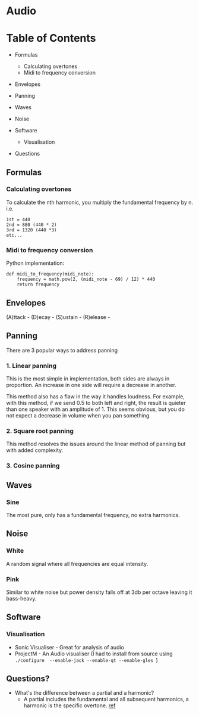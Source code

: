 # Audio

# Table of Contents

- Formulas
    - Calculating overtones
    - Midi to frequency conversion
- Envelopes
- Panning
- Waves
- Noise
- Software
    - Visualisation

- Questions

## Formulas

### Calculating overtones

To calculate the nth harmonic, you multiply the fundamental frequency by n.
i.e.

```
1st = 440
2nd = 880 (440 * 2)
3rd = 1320 (440 *3)
etc...
```

### Midi to frequency conversion

Python implementation:
```
def midi_to_frequency(midi_note):
    frequency = math.pow(2, (midi_note - 69) / 12) * 440
    return frequency
```


## Envelopes

(A)ttack - 
(D)ecay - 
(S)ustain - 
(R)elease - 

## Panning

There are 3 popular ways to address panning

### 1. Linear panning

This is the most simple in implementation, both sides are always in proportion.
An increase in one side will require a decrease in another.

This method also has a flaw in the way it handles loudness. For example, with
this method, if we send 0.5 to both left and right, the result is quieter than
one speaker with an amplitude of 1. This seems obvious, but you do not expect a
decrease in volume when you pan something.

### 2. Square root panning

This method resolves the issues around the linear method of panning but with
added complexity.

### 3. Cosine panning


## Waves

### Sine

The most pure, only has a fundamental frequency, no extra harmonics.

## Noise

### White 

A random signal where all frequencies are equal intensity.

### Pink

Similar to white noise but power density falls off at 3db per octave leaving it
bass-heavy.

## Software

### Visualisation

- Sonic Visualiser - Great for analysis of audio
- ProjectM - An Audio visualiser (I had to install from source using `./configure  --enable-jack --enable-qt --enable-gles `)

## Questions?

- What's the difference between a partial and a harmonic?
    - A partial includes the fundamental and all subsequent harmonics, a
      harmonic is the specific overtone.
      [ref](https://en.wikipedia.org/wiki/Overtone)
